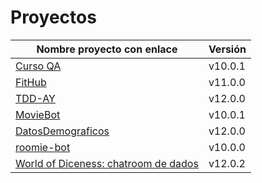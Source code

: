 # Proyectos

| Nombre proyecto con enlace                                                         | Versión |
|------------------------------------------------------------------------------------|---------|
| [Curso QA](https://github.com/testing-kakapos/curso-QA)                            | v10.0.1 |
| [FitHub](https://github.com/fitplusplus/fithub)                                    | v11.0.0 |
| [TDD-AY](https://github.com/TDD-AY/TDD-Project)                                    | v12.0.0 |
| [MovieBot](https://github.com/tdd-IgnasiYManu/MovieBot)                            | v10.0.1 |
| [DatosDemograficos](https://github.com/tdd-organization-afp/DatosDemograficos)     | v12.0.0 |
| [roomie-bot](https://github.com/dipzza/roomie-bot)                                 | v10.0.0 |
| [World of Diceness: chatroom de dados](https://github.com/muetsii/wod)             | v12.0.2 |
